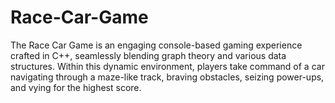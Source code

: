 # Race-Car-Game
The Race Car Game is an engaging console-based gaming experience crafted in C++, seamlessly blending graph theory and various data structures. Within this dynamic environment, players take command of a car navigating through a maze-like track, braving obstacles, seizing power-ups, and vying for the highest score.
